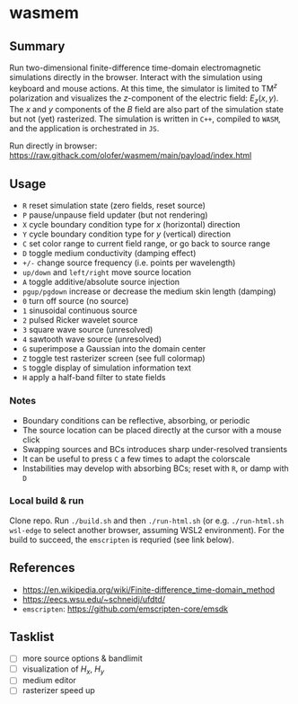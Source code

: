 # wasmem

## Summary
Run two-dimensional finite-difference time-domain electromagnetic simulations directly in the browser. Interact with the simulation using keyboard and mouse actions. At this time, the simulator is limited to $\mathrm{TM}^z$ polarization and visualizes the $z$-component of the electric field: $E_z(x,y)$. The $x$ and $y$ components of the $B$ field are also part of the simulation state but not (yet) rasterized. The simulation is written in `C++`, compiled to `WASM`, and the application is orchestrated in `JS`.

Run directly in browser: https://raw.githack.com/olofer/wasmem/main/payload/index.html

## Usage
- `R` reset simulation state (zero fields, reset source)
- `P` pause/unpause field updater (but not rendering)
- `X` cycle boundary condition type for $x$ (horizontal) direction
- `Y` cycle boundary condition type for $y$ (vertical) direction
- `C` set color range to current field range, or go back to source range
- `D` toggle medium conductivity (damping effect) 
- `+/-` change source frequency (i.e. points per wavelength)
- `up/down` and `left/right` move source location
- `A` toggle additive/absolute source injection
- `pgup/pgdown` increase or decrease the medium skin length (damping)
- `0` turn off source (no source)
- `1` sinusoidal continuous source
- `2` pulsed Ricker wavelet source
- `3` square wave source (unresolved)
- `4` sawtooth wave source (unresolved)
- `G` superimpose a Gaussian into the domain center
- `Z` toggle test rasterizer screen (see full colormap)
- `S` toggle display of simulation information text
- `H` apply a half-band filter to state fields

### Notes
- Boundary conditions can be reflective, absorbing, or periodic
- The source location can be placed directly at the cursor with a mouse click
- Swapping sources and BCs introduces sharp under-resolved transients
- It can be useful to press `C` a few times to adapt the colorscale
- Instabilities may develop with absorbing BCs; reset with `R`, or damp with `D`

### Local build & run
Clone repo. Run `./build.sh` and then `./run-html.sh` (or e.g. `./run-html.sh wsl-edge` to select another browser, assuming WSL2 environment). For the build to succeed, the `emscripten` is requried (see link below).

## References
- https://en.wikipedia.org/wiki/Finite-difference_time-domain_method
- https://eecs.wsu.edu/~schneidj/ufdtd/
- `emscripten`: https://github.com/emscripten-core/emsdk

## Tasklist
- [ ] more source options & bandlimit 
- [ ] visualization of $H_x$, $H_y$
- [ ] medium editor
- [ ] rasterizer speed up

